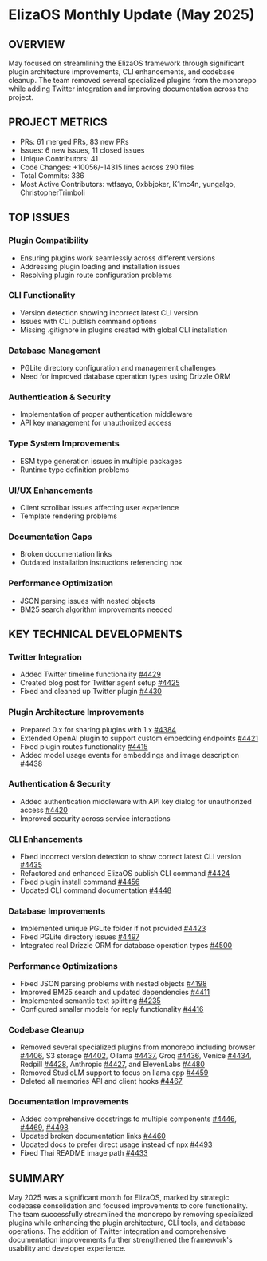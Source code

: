 # ElizaOS Monthly Update (May 2025)

## OVERVIEW
May focused on streamlining the ElizaOS framework through significant plugin architecture improvements, CLI enhancements, and codebase cleanup. The team removed several specialized plugins from the monorepo while adding Twitter integration and improving documentation across the project.

## PROJECT METRICS
- PRs: 61 merged PRs, 83 new PRs
- Issues: 6 new issues, 11 closed issues
- Unique Contributors: 41
- Code Changes: +10056/-14315 lines across 290 files
- Total Commits: 336
- Most Active Contributors: wtfsayo, 0xbbjoker, K1mc4n, yungalgo, ChristopherTrimboli

## TOP ISSUES

### Plugin Compatibility
- Ensuring plugins work seamlessly across different versions
- Addressing plugin loading and installation issues
- Resolving plugin route configuration problems

### CLI Functionality
- Version detection showing incorrect latest CLI version
- Issues with CLI publish command options
- Missing .gitignore in plugins created with global CLI installation

### Database Management
- PGLite directory configuration and management challenges
- Need for improved database operation types using Drizzle ORM

### Authentication & Security
- Implementation of proper authentication middleware
- API key management for unauthorized access

### Type System Improvements
- ESM type generation issues in multiple packages
- Runtime type definition problems

### UI/UX Enhancements
- Client scrollbar issues affecting user experience
- Template rendering problems

### Documentation Gaps
- Broken documentation links
- Outdated installation instructions referencing npx

### Performance Optimization
- JSON parsing issues with nested objects
- BM25 search algorithm improvements needed

## KEY TECHNICAL DEVELOPMENTS

### Twitter Integration
- Added Twitter timeline functionality [#4429](https://github.com/elizaos/eliza/pull/4429)
- Created blog post for Twitter agent setup [#4425](https://github.com/elizaos/eliza/pull/4425)
- Fixed and cleaned up Twitter plugin [#4430](https://github.com/elizaos/eliza/pull/4430)

### Plugin Architecture Improvements
- Prepared 0.x for sharing plugins with 1.x [#4384](https://github.com/elizaos/eliza/pull/4384)
- Extended OpenAI plugin to support custom embedding endpoints [#4421](https://github.com/elizaos/eliza/pull/4421)
- Fixed plugin routes functionality [#4415](https://github.com/elizaos/eliza/pull/4415)
- Added model usage events for embeddings and image description [#4438](https://github.com/elizaos/eliza/pull/4438)

### Authentication & Security
- Added authentication middleware with API key dialog for unauthorized access [#4420](https://github.com/elizaos/eliza/pull/4420)
- Improved security across service interactions

### CLI Enhancements
- Fixed incorrect version detection to show correct latest CLI version [#4435](https://github.com/elizaos/eliza/pull/4435)
- Refactored and enhanced ElizaOS publish CLI command [#4424](https://github.com/elizaos/eliza/pull/4424)
- Fixed plugin install command [#4456](https://github.com/elizaos/eliza/pull/4456)
- Updated CLI command documentation [#4448](https://github.com/elizaos/eliza/pull/4448)

### Database Improvements
- Implemented unique PGLite folder if not provided [#4423](https://github.com/elizaos/eliza/pull/4423)
- Fixed PGLite directory issues [#4497](https://github.com/elizaos/eliza/pull/4497)
- Integrated real Drizzle ORM for database operation types [#4500](https://github.com/elizaos/eliza/pull/4500)

### Performance Optimizations
- Fixed JSON parsing problems with nested objects [#4198](https://github.com/elizaos/eliza/pull/4198)
- Improved BM25 search and updated dependencies [#4411](https://github.com/elizaos/eliza/pull/4411)
- Implemented semantic text splitting [#4235](https://github.com/elizaos/eliza/pull/4235)
- Configured smaller models for reply functionality [#4416](https://github.com/elizaos/eliza/pull/4416)

### Codebase Cleanup
- Removed several specialized plugins from monorepo including browser [#4406](https://github.com/elizaos/eliza/pull/4406), S3 storage [#4402](https://github.com/elizaos/eliza/pull/4402), Ollama [#4437](https://github.com/elizaos/eliza/pull/4437), Groq [#4436](https://github.com/elizaos/eliza/pull/4436), Venice [#4434](https://github.com/elizaos/eliza/pull/4434), Redpill [#4428](https://github.com/elizaos/eliza/pull/4428), Anthropic [#4427](https://github.com/elizaos/eliza/pull/4427), and ElevenLabs [#4480](https://github.com/elizaos/eliza/pull/4480)
- Removed StudioLM support to focus on llama.cpp [#4459](https://github.com/elizaos/eliza/pull/4459)
- Deleted all memories API and client hooks [#4467](https://github.com/elizaos/eliza/pull/4467)

### Documentation Improvements
- Added comprehensive docstrings to multiple components [#4446](https://github.com/elizaos/eliza/pull/4446), [#4469](https://github.com/elizaos/eliza/pull/4469), [#4498](https://github.com/elizaos/eliza/pull/4498)
- Updated broken documentation links [#4460](https://github.com/elizaos/eliza/pull/4460)
- Updated docs to prefer direct usage instead of npx [#4493](https://github.com/elizaos/eliza/pull/4493)
- Fixed Thai README image path [#4433](https://github.com/elizaos/eliza/pull/4433)

## SUMMARY
May 2025 was a significant month for ElizaOS, marked by strategic codebase consolidation and focused improvements to core functionality. The team successfully streamlined the monorepo by removing specialized plugins while enhancing the plugin architecture, CLI tools, and database operations. The addition of Twitter integration and comprehensive documentation improvements further strengthened the framework's usability and developer experience.